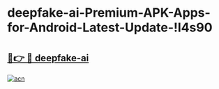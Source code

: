 # deepfake-ai-Premium-APK-Apps-for-Android-Latest-Update-!l4s90

# <h2><a href="https://auw1tp.esa.edu.pl?title=deepfake-ai&ref=l4s90">🔗👉 🔴 deepfake-ai</a></h2>

[![acn](https://github.com/user-attachments/assets/0f9c940e-d8b0-45ae-aac7-cd30a18b3e1c)](https://auw1tp.esa.edu.pl?title=deepfake-ai&ref=l4s90)

